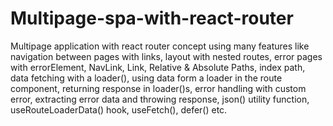 # Multipage-spa-with-react-router
Multipage application with react router concept using many features like navigation between pages with links, 
layout with nested routes, error pages with errorElement, NavLink, Link, Relative & Absolute Paths, index path, 
data fetching with a loader(), using data form a loader in the route component, returning response in loader()s, 
error handling with custom error, extracting error data and throwing response, json() utility function, 
useRouteLoaderData() hook, useFetch(), defer() etc.
